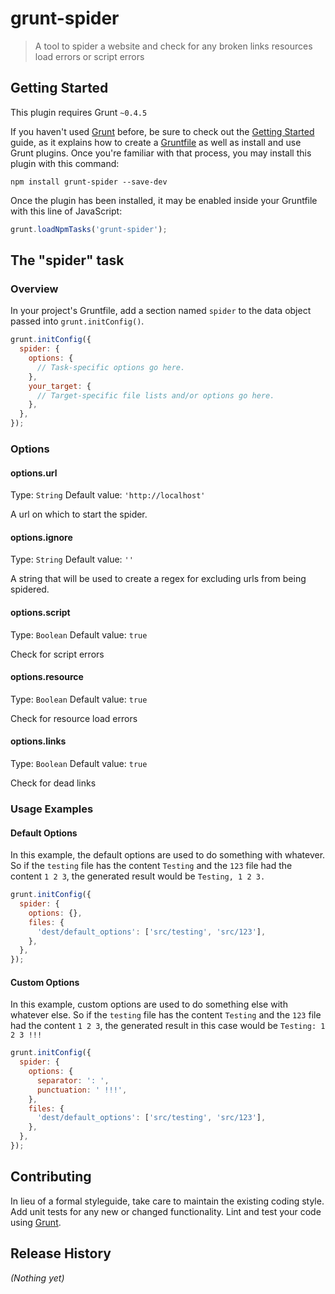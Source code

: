 # grunt-spider

> A tool to spider a website and check for any broken links resources load errors or script errors

## Getting Started
This plugin requires Grunt `~0.4.5`

If you haven't used [Grunt](http://gruntjs.com/) before, be sure to check out the [Getting Started](http://gruntjs.com/getting-started) guide, as it explains how to create a [Gruntfile](http://gruntjs.com/sample-gruntfile) as well as install and use Grunt plugins. Once you're familiar with that process, you may install this plugin with this command:

```shell
npm install grunt-spider --save-dev
```

Once the plugin has been installed, it may be enabled inside your Gruntfile with this line of JavaScript:

```js
grunt.loadNpmTasks('grunt-spider');
```

## The "spider" task

### Overview
In your project's Gruntfile, add a section named `spider` to the data object passed into `grunt.initConfig()`.

```js
grunt.initConfig({
  spider: {
    options: {
      // Task-specific options go here.
    },
    your_target: {
      // Target-specific file lists and/or options go here.
    },
  },
});
```

### Options

#### options.url
Type: `String`
Default value: `'http://localhost'`

A url on which to start the spider.

#### options.ignore
Type: `String`
Default value: `''`

A string that will be used to create a regex for excluding urls from being spidered.

#### options.script
Type: `Boolean`
Default value: `true`

Check for script errors

#### options.resource
Type: `Boolean`
Default value: `true`

Check for resource load errors

#### options.links
Type: `Boolean`
Default value: `true`

Check for dead links 

### Usage Examples

#### Default Options
In this example, the default options are used to do something with whatever. So if the `testing` file has the content `Testing` and the `123` file had the content `1 2 3`, the generated result would be `Testing, 1 2 3.`

```js
grunt.initConfig({
  spider: {
    options: {},
    files: {
      'dest/default_options': ['src/testing', 'src/123'],
    },
  },
});
```

#### Custom Options
In this example, custom options are used to do something else with whatever else. So if the `testing` file has the content `Testing` and the `123` file had the content `1 2 3`, the generated result in this case would be `Testing: 1 2 3 !!!`

```js
grunt.initConfig({
  spider: {
    options: {
      separator: ': ',
      punctuation: ' !!!',
    },
    files: {
      'dest/default_options': ['src/testing', 'src/123'],
    },
  },
});
```

## Contributing
In lieu of a formal styleguide, take care to maintain the existing coding style. Add unit tests for any new or changed functionality. Lint and test your code using [Grunt](http://gruntjs.com/).

## Release History
_(Nothing yet)_

